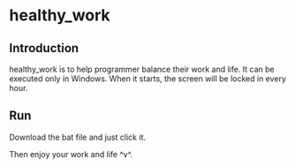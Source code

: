 # healthy_work
## Introduction
healthy_work is to help programmer balance their work and life.
It can be executed only in Windows.
When it starts, the screen will be locked in every hour.

## Run
Download the bat file and just click it.

Then enjoy your work and life ^v^.
